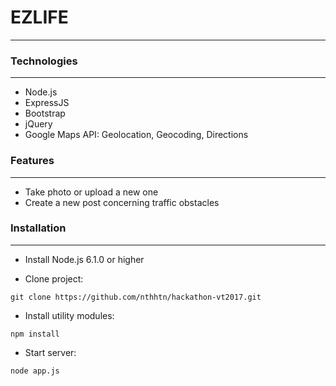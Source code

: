 # EZLIFE

***

### Technologies

***

* Node.js
* ExpressJS
* Bootstrap
* jQuery
* Google Maps API: Geolocation, Geocoding, Directions

### Features

***

* Take photo or upload a new one
* Create a new post concerning traffic obstacles

### Installation

***

* Install Node.js 6.1.0 or higher

* Clone project:
~~~
git clone https://github.com/nthhtn/hackathon-vt2017.git
~~~

* Install utility modules:
~~~
npm install
~~~

* Start server:
~~~
node app.js
~~~
